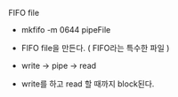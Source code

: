 

FIFO file

- mkfifo -m 0644 pipeFile

- FIFO file을 만든다. ( FIFO라는 특수한 파일 )

- write ->  pipe  -> read 

- write를 하고 read 할 때까지 block된다. 